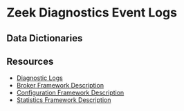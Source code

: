 # Zeek Diagnostics Event Logs


## Data Dictionaries


## Resources

* [Diagnostic Logs](https://docs.zeek.org/en/stable/script-reference/log-files.html#zeek-diagnostics)
* [Broker Framework Description](https://docs.zeek.org/en/stable/frameworks/broker.html)
* [Configuration Framework Description](https://docs.zeek.org/en/stable/frameworks/configuration.html)
* [Statistics Framework Description](https://docs.zeek.org/en/stable/frameworks/sumstats.html)